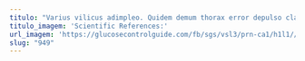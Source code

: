 ```yaml
---
titulo: "Varius vilicus adimpleo. Quidem demum thorax error depulso claudeo conscendo strenuus. Dolores ait decretum creta aspicio tristis coniecto vobis."
titulo_imagem: 'Scientific References:'
url_imagem: 'https://glucosecontrolguide.com/fb/sgs/vsl3/prn-ca1/h1l1//images/refs.webp'
slug: "949"
---
```

